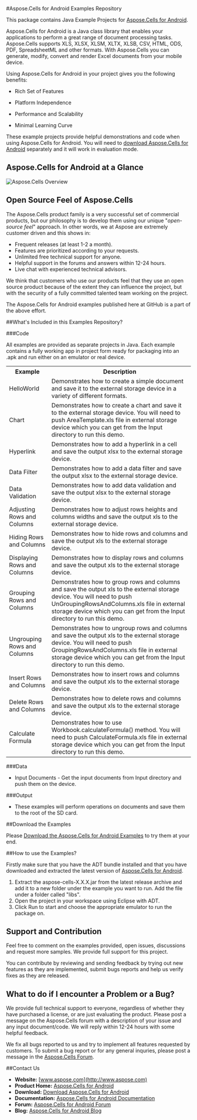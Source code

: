 #Aspose.Cells for Android Examples Repository

This package contains Java Example Projects for [Aspose.Cells for Android](http://www.aspose.com/android/excel-component.aspx).

Aspose.Cells for Android is a Java class library that enables your applications to perform a great range of document processing tasks. Aspose.Cells supports XLS, XLSX, XLSM, XLTX, XLSB, CSV, HTML, ODS, PDF, SpreadsheetML and other formats. With Aspose.Cells you can generate, modify, convert and render Excel documents from your mobile device.

Using Aspose.Cells for Android in your project gives you the following benefits:

+ Rich Set of Features

+ Platform Independence

+ Performance and Scalability

+ Minimal Learning Curve

These example projects provide helpful demonstrations and code when using Aspose.Cells for Android. You will need to [download Aspose.Cells for Android](http://www.aspose.com/community/files/74/android-components/aspose.cells-for-android/default.aspx) separately and it will work in evaluation mode.

## Aspose.Cells for Android at a Glance
![Aspose.Cells Overview](http://www.aspose.com/Aspose.Cells/Images/Diagrams/Android/asposeCellsforAndroid-At-A-Glance-diagram.png "The Main Features of Aspose.Cells for Android")

## Open Source Feel of Aspose.Cells

The Aspose.Cells product family is a very successful set of commercial products, but our philosophy is to develop them using our unique "*open-source feel*" approach. In other words, we at Aspose are extremely customer driven and this shows in:

+ Frequent releases (at least 1-2 a month).
+ Features are prioritized according to your requests.
+ Unlimited free technical support for anyone.
+ Helpful support in the forums and answers within 12-24 hours.
+ Live chat with experienced technical advisors.

We think that customers who use our products feel that they use an open source product because of the extent they can influence the project, but with the security of a fully committed talented team working on the project.

The Aspose.Cells for Android examples published here at GitHub is a part of the above effort.

##What's Included in this Examples Repository?

###Code

All examples are provided as separate projects in Java. Each example contains a fully working app in project form ready for packaging into an .apk and run either on an emulator or real device.

<table>
  <tr><th>Example<th>Description</th></tr>
  <tr><td>HelloWorld</td><td>Demonstrates how to create a simple document and save it to the external storage device in a variety of different formats.</td></tr>
  <tr><td>Chart</td><td>Demonstrates how to create a chart and save it to the external storage device. You will need to push AreaTemplate.xls file in external storage device which you can get from the Input directory to run this demo.</td></tr>
  <tr><td>Hyperlink</td><td>Demonstrates how to add a hyperlink in a cell and save the output xlsx to the external storage device.</td></tr>
  <tr><td>Data Filter</td><td>Demonstrates how to add a data filter and save the output xlsx to the external storage device.</td></tr>
  <tr><td>Data Validation</td><td>Demonstrates how to add data validation and save the output xlsx to the external storage device.</td></tr>
  <tr><td>Adjusting Rows and Columns</td><td>Demonstrates how to adjust rows heights and columns widths and save the output xls to the external storage device.</td></tr>
  <tr><td>Hiding Rows and Columns</td><td>Demonstrates how to hide rows and columns and save the output xls to the external storage device.</td></tr>
  <tr><td>Displaying Rows and Columns</td><td>Demonstrates how to display rows and columns and save the output xls to the external storage device.</td></tr>
  <tr><td>Grouping Rows and Columns</td><td>Demonstrates how to group rows and columns and save the output xls to the external storage device. You will need to push UnGroupingRowsAndColumns.xls file in external storage device which you can get from the Input directory to run this demo.</td></tr>
  <tr><td>Ungrouping Rows and Columns</td><td>Demonstrates how to ungroup rows and columns and save the output xls to the external storage device. You will need to push GroupingRowsAndColumns.xls file in external storage device which you can get from the Input directory to run this demo.</td></tr>
  <tr><td>Insert Rows and Columns</td><td>Demonstrates how to insert rows and columns and save the output xls to the external storage device.</td></tr>
  <tr><td>Delete Rows and Columns</td><td>Demonstrates how to delete rows and columns and save the output xls to the external storage device.</td></tr>
  <tr><td>Calculate Formula</td><td>Demonstrates how to use Workbook.calculateFormula() method. You will need to push CalculateFormula.xls file in external storage device which you can get from the Input directory to run this demo.</td></tr>
</table>

###Data

+ Input Documents - Get the input documents from Input directory and push them on the device.

###Output

+ These examples will perform operations on documents and save them to the root of the SD card.

##Download the Examples

Please [Download the Aspose.Cells for Android Examples](https://github.com/asposecells/Aspose_Cells_Android/archive/master.zip) to try them at your end.

##How to use the Examples?

Firstly make sure that you have the ADT bundle installed and that you have downloaded and extracted the latest version of [Aspose.Cells for Android](http://www.aspose.com/community/files/74/android-components/aspose.cells-for-android/default.aspx).

1. Extract the aspose-cells-X.X.X.jar from the latest release archive and add it to a new folder under the example you want to run. Add the file under a folder called "libs".
1. Open the project in your workspace using Eclipse with ADT.
1. Click Run to start and choose the appropriate emulator to run the package on.


## Support and Contribution

Feel free to comment on the examples provided, open issues, discussions and request more samples. We provide full support for this project.

You can contribute by reviewing and sending feedback by trying out new features as they are implemented, submit bugs reports and help us verify fixes as they are released.

## What to do if I encounter a Problem or a Bug?

We provide full technical support to everyone, regardless of whether they have purchased a license, or are just evaluating the product. Please post a message on the Aspose.Cells forum with a description of your issue and any input document/code. We will reply within 12-24 hours with some helpful feedback.

We fix all bugs reported to us and try to implement all features requested by customers. To submit a bug report or for any general inquries, please post a message in the [Aspose.Cells Forum](http://www.aspose.com/community/forums/aspose.cells-product-family/19/showforum.aspx).

##Contact Us

+ **Website:** [www.aspose.com](http://www.aspose.com)
+ **Product Home:** [Aspose.Cells for Android](http://www.aspose.com/android/excel-component.aspx)
+ **Download:** [Download Aspose.Cells for Android](http://www.aspose.com/community/files/74/android-components/aspose.cells-for-android/default.aspx)
+ **Documentation:** [Aspose.Cells for Android Documentation](http://www.aspose.com/docs/display/cellsandroid/Home)
+ **Forum:** [Aspose.Cells for Android Forum](http://www.aspose.com/community/forums/aspose.cells-product-family/19/showforum.aspx)
+ **Blog:** [Aspose.Cells for Android Blog](http://www.aspose.com/blogs/aspose-products/aspose-cells-product-family.html)

